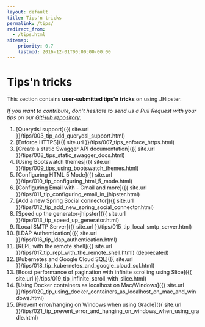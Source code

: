 ```yaml
---
layout: default
title: Tips'n tricks
permalink: /tips/
redirect_from:
  - /tips.html
sitemap:
    priority: 0.7
    lastmod: 2016-12-01T00:00:00-00:00
---
```


# <i class="fa fa-cogs"></i> Tips'n tricks

This section contains __user-submitted tips'n tricks__ on using JHipster.

_If you want to contribute, don't hesitate to send us a Pull Request with your tips on our [GitHub repository](https://github.com/jhipster/jhipster.github.io)._

1. [Querydsl support]({{ site.url }}/tips/003_tip_add_querydsl_support.html)
2. [Enforce HTTPS]({{ site.url }}/tips/007_tips_enforce_https.html)
3. [Create a static Swagger API documentation]({{ site.url }}/tips/008_tips_static_swagger_docs.html)
4. [Using Bootswatch themes]({{ site.url }}/tips/009_tips_using_bootswatch_themes.html)
5. [Configuring HTML 5 Mode]({{ site.url }}/tips/010_tip_configuring_html_5_mode.html)
6. [Configuring Email with - Gmail and more]({{ site.url }}/tips/011_tip_configuring_email_in_jhipster.html)
7. [Add a new Spring Social connector]({{ site.url }}/tips/012_tip_add_new_spring_social_connector.html)
8. [Speed up the generator-jhipster]({{ site.url }}/tips/013_tip_speed_up_generator.html)
9. [Local SMTP Server]({{ site.url }}/tips/015_tip_local_smtp_server.html)
10. [LDAP Authentication]({{ site.url }}/tips/016_tip_ldap_authentication.html)
11. [REPL with the remote shell]({{ site.url }}/tips/017_tip_repl_with_the_remote_shell.html) (deprecated)
12. [Kubernetes and Google Cloud SQL]({{ site.url }}/tips/018_tip_kubernetes_and_google_cloud_sql.html)
13. [Boost performance of pagination with infinite scrolling using Slice]({{ site.url }}/tips/019_tip_infinite_scroll_with_slice.html)
14. [Using Docker containers as localhost on Mac/Windows]({{ site.url }}/tips/020_tip_using_docker_containers_as_localhost_on_mac_and_windows.html)
15. [Prevent error/hanging on Windows when using Gradle]({{ site.url }}/tips/021_tip_prevent_error_and_hanging_on_windows_when_using_gradle.html)
